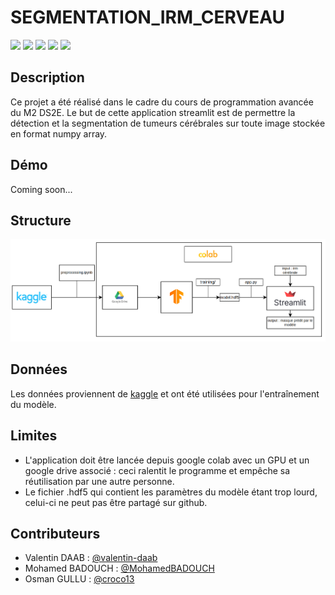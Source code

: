 # SEGMENTATION_IRM_CERVEAU

![](https://img.shields.io/badge/Python-31A8FF.svg?logo=python&logoColor=white)
![](https://img.shields.io/badge/Jupyter%20Notebook-F37626?logo=jupyter&logoColor=white)
![](https://img.shields.io/badge/Google%20Colab-F9AB00?logo=google-colab&logoColor=white)
![](https://img.shields.io/badge/Streamlit-FF4B4B?logo=streamlit&logoColor=white)
![](https://img.shields.io/badge/TensorFlow-FF6F00?logo=tensorflow&logoColor=white)

## Description 

Ce projet a été réalisé dans le cadre du cours de programmation avancée du M2 DS2E. Le but de cette application streamlit est de permettre la détection et la segmentation de tumeurs cérébrales sur toute image stockée en format numpy array.

## Démo

Coming soon...

## Structure

![Employee data](/data/architecture.png)

## Données

Les données proviennent de [kaggle](https://www.kaggle.com/datasets/awsaf49/brats20-dataset-training-validation) et ont été utilisées pour l'entraînement du modèle. 

## Limites

- L'application doit être lancée depuis google colab avec un GPU et un google drive associé : ceci ralentit le programme et empêche sa réutilisation par une autre personne. 
- Le fichier .hdf5 qui contient les paramètres du modèle étant trop lourd, celui-ci ne peut pas être partagé sur github.

## Contributeurs

- Valentin DAAB : [@valentin-daab](https://github.com/valentin-daab)
- Mohamed BADOUCH : [@MohamedBADOUCH](https://github.com/MohamedBADOUCH)
- Osman GULLU : [@croco13](https://github.com/croco13)




